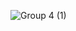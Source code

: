 ![Group 4 (1)](https://user-images.githubusercontent.com/8498865/169090375-b0d70211-e623-4c74-9d5f-20bf81b7a2ea.png)
